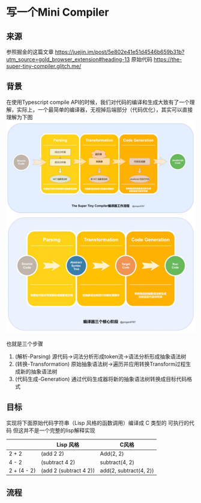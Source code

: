 # 写一个Mini Compiler
## 来源
参照掘金的这篇文章 https://juejin.im/post/5e802e41e51d4546b659b31b?utm_source=gold_browser_extension#heading-13
原始代码 
https://the-super-tiny-compiler.glitch.me/
## 背景
在使用Typescript compile API的时候，我们对代码的编译和生成大致有了一个理解，实际上，一个最简单的编译器，无视掉后端部分（代码优化），其实可以直接理解为下图
![](media/15856702983197/15856703688990.jpg)
![](media/15856702983197/15856705457981.jpg)

也就是三个步骤
1. (解析-Parsing) 源代码->词法分析形成token流->语法分析形成抽象语法树
2. (转换-Transformation) 原始抽象语法树->遍历并应用转换Transform过程生成新的抽象语法树
3. (代码生成-Generation) 通过代码生成器将新的抽象语法树转换成目标代码格式

## 目标
实现将下面原始代码字符串（Lisp 风格的函数调用）编译成 C 类型的 可执行的代码
但这并不是一个完整的lisp解释实现

|  | Lisp 风格 | C风格 |
| --- | --- | --- |
| 2 + 2 | (add 2 2) | Add(2, 2) |
| 4 - 2	| (subtract 4 2) |subtract(4, 2) |
| 2 + (4 - 2) | (add 2 (subtract 4 2)) | add(2, subtract(4, 2)) |

## 流程
